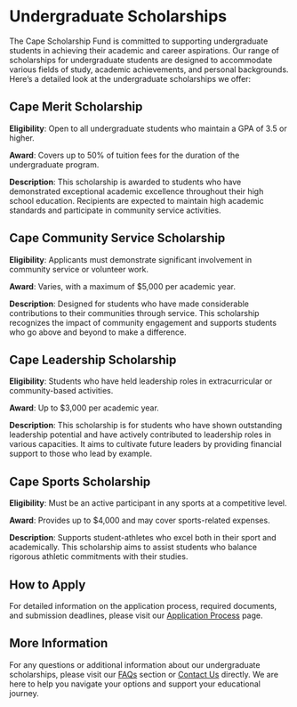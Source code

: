 # Undergraduate Scholarships

The Cape Scholarship Fund is committed to supporting undergraduate students in achieving their academic and career aspirations. Our range of scholarships for undergraduate students are designed to accommodate various fields of study, academic achievements, and personal backgrounds. Here’s a detailed look at the undergraduate scholarships we offer:

## Cape Merit Scholarship

**Eligibility**: Open to all undergraduate students who maintain a GPA of 3.5 or higher.

**Award**: Covers up to 50% of tuition fees for the duration of the undergraduate program.

**Description**: This scholarship is awarded to students who have demonstrated exceptional academic excellence throughout their high school education. Recipients are expected to maintain high academic standards and participate in community service activities.

## Cape Community Service Scholarship

**Eligibility**: Applicants must demonstrate significant involvement in community service or volunteer work.

**Award**: Varies, with a maximum of $5,000 per academic year.

**Description**: Designed for students who have made considerable contributions to their communities through service. This scholarship recognizes the impact of community engagement and supports students who go above and beyond to make a difference.

## Cape Leadership Scholarship

**Eligibility**: Students who have held leadership roles in extracurricular or community-based activities.

**Award**: Up to $3,000 per academic year.

**Description**: This scholarship is for students who have shown outstanding leadership potential and have actively contributed to leadership roles in various capacities. It aims to cultivate future leaders by providing financial support to those who lead by example.

## Cape Sports Scholarship

**Eligibility**: Must be an active participant in any sports at a competitive level.

**Award**: Provides up to $4,000 and may cover sports-related expenses.

**Description**: Supports student-athletes who excel both in their sport and academically. This scholarship aims to assist students who balance rigorous athletic commitments with their studies.

## How to Apply

For detailed information on the application process, required documents, and submission deadlines, please visit our [Application Process](/) page.

## More Information

For any questions or additional information about our undergraduate scholarships, please visit our [FAQs](/) section or [Contact Us](/) directly. We are here to help you navigate your options and support your educational journey.
